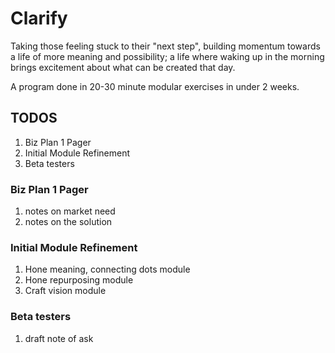 Clarify
=======

Taking those feeling stuck to their "next step", building momentum towards a life of more meaning and possibility; a life where waking up in the morning brings excitement about what can be created that day.

A program done in 20-30 minute modular exercises in under 2 weeks.

## TODOS

1. Biz Plan 1 Pager
1. Initial Module Refinement
1. Beta testers


### Biz Plan 1 Pager

1. notes on market need
1. notes on the solution

### Initial Module Refinement

1. Hone meaning, connecting dots module
1. Hone repurposing module
1. Craft vision module

### Beta testers

1. draft note of ask

